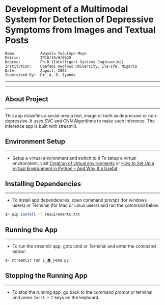 # Development of a Multimodal System for Detection of Depressive Symptoms from Images and Textual Posts
    
    Name:           Awoyelu Tolulope Moyo
    Matric:         TP18/19/H/0929
    Degree:         Ph.D (Intelligent Systems Engineering)
    Institution:    Obafemi Awolowo University, Ile-Ife, Nigeria
    Date:           August, 2023
    Supervised By:  Dr. A. R. Iyanda

---
---


## About Project
---
This app classifies a social media text, image or both as depressive or non-depressive. It uses SVC and CNN Algorithms to make such inference. The inference app is built with streamlit.


## Environment Setup
---
- Setup a virtual environment and switch to it
To setup a virtual environment, visit [Creation of virtual environments](https://docs.python.org/3/library/venv.html) or [How to Set Up a Virtual Environment in Python – And Why It's Useful](https://www.freecodecamp.org/news/how-to-setup-virtual-environments-in-python/)


## Installing Dependencies
---
- To install app dependencies, open command prompt (for windows users) or Terminal (for Mac or Linux users) and run the command below:

```bash
$> pip install -r requirements.txt
```


## Running the App
---
- To run the streamlit app, goto cmd or Terminal and enter the command below:
```bash
$> streamlit run 1_🏠_Home.py
```


## Stopping the Running App
---
- To stop the running app, go back to the command prompt or terminal and press ```Cntrl + C``` keys on the keyboard.